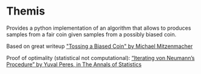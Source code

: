 # Themis
Provides a python implementation of an algorithm that allows to produces samples from a fair coin given samples from a possibly biased coin.

Based on great writeup ["Tossing a Biased Coin" by Michael Mitzenmacher](http://www.eecs.harvard.edu/~michaelm/coinflipext.pdf)

Proof of optimality (statistical not computational):
[“Iterating von Neumann’s Procedure” by Yuval Peres, in The Annals of Statistics](https://projecteuclid.org/euclid.aos/1176348543)
